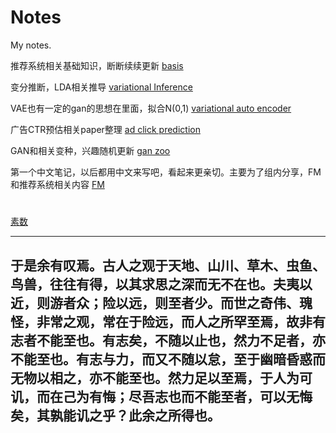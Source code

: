 # Notes
My notes.


推荐系统相关基础知识，断断续续更新
[basis](https://github.com/wangruichens/notes/blob/master/basis/basis.pdf)

变分推断，LDA相关推导
[variational Inference](https://github.com/wangruichens/notes/blob/master/variational%20inference/Starting%20from%20Information.pdf)

VAE也有一定的gan的思想在里面，拟合N(0,1)
[variational auto encoder](https://github.com/wangruichens/notes/blob/master/variational%20autoencoder/variational%20auto-encoder.pdf)

广告CTR预估相关paper整理
[ad click prediction](https://github.com/wangruichens/notes/blob/master/ad%20click%20prediction/ad%20click%20prediction.pdf)

GAN和相关变种，兴趣随机更新
[gan zoo](https://github.com/wangruichens/notes/blob/master/gan%20zoo/gan.pdf)

第一个中文笔记，以后都用中文来写吧，看起来更亲切。主要为了组内分享，FM和推荐系统相关内容
[FM](https://github.com/wangruichens/notes/blob/master/fm/fm.pdf)

#

[素数](https://github.com/wangruichens/notes/blob/master/prime%20number/prime.pdf)

---
  于是余有叹焉。古人之观于天地、山川、草木、虫鱼、鸟兽，往往有得，以其求思之深而无不在也。夫夷以近，则游者众；险以远，则至者少。而世之奇伟、瑰怪，非常之观，常在于险远，而人之所罕至焉，故非有志者不能至也。有志矣，不随以止也，然力不足者，亦不能至也。有志与力，而又不随以怠，至于幽暗昏惑而无物以相之，亦不能至也。然力足以至焉，于人为可讥，而在己为有悔；尽吾志也而不能至者，可以无悔矣，其孰能讥之乎？此余之所得也。
---
